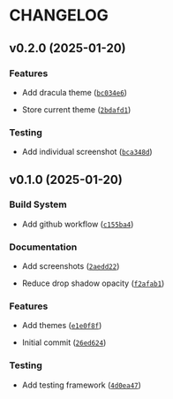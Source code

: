 # CHANGELOG


## v0.2.0 (2025-01-20)

### Features

- Add dracula theme
  ([`bc034e6`](https://github.com/beatreichenbach/qt-themes/commit/bc034e633e70f5c8c102bf7a65a9c7d65dea5a33))

- Store current theme
  ([`2bdafd1`](https://github.com/beatreichenbach/qt-themes/commit/2bdafd1549f908eb0096ab6a35438380f6fff40f))

### Testing

- Add individual screenshot
  ([`bca348d`](https://github.com/beatreichenbach/qt-themes/commit/bca348d6d81d9d4c001818fe848ff58fe1fa346a))


## v0.1.0 (2025-01-20)

### Build System

- Add github workflow
  ([`c155ba4`](https://github.com/beatreichenbach/qt-themes/commit/c155ba4d949289500504c6e66ff5250bc2d413c7))

### Documentation

- Add screenshots
  ([`2aedd22`](https://github.com/beatreichenbach/qt-themes/commit/2aedd22d904b6a5a1affb6abdde1afe6fc788851))

- Reduce drop shadow opacity
  ([`f2afab1`](https://github.com/beatreichenbach/qt-themes/commit/f2afab16230358cc57f5a078ffdaee353611823f))

### Features

- Add themes
  ([`e1e0f8f`](https://github.com/beatreichenbach/qt-themes/commit/e1e0f8f72f51bc90b96d370f290d3ba2b3d892d2))

- Initial commit
  ([`26ed624`](https://github.com/beatreichenbach/qt-themes/commit/26ed6244f4ea48032ab55fc23ed9d78d7beb902c))

### Testing

- Add testing framework
  ([`4d0ea47`](https://github.com/beatreichenbach/qt-themes/commit/4d0ea4708485585b7641f50adeb1cb4fed9270dc))
